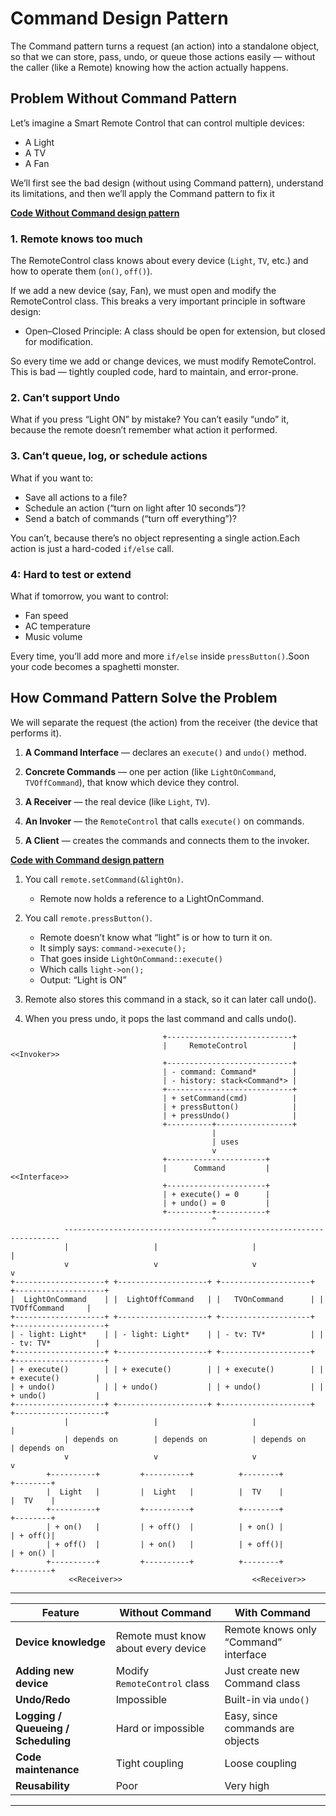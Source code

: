 # Command Design Pattern
The Command pattern turns a request (an action) into a standalone object, so that we can store, pass, undo, or queue those actions easily — without the caller (like a Remote) knowing how the action actually happens.

## Problem Without Command Pattern
Let’s imagine a Smart Remote Control that can control multiple devices:

- A Light
- A TV
- A Fan

We’ll first see the bad design (without using Command pattern), understand its limitations, and then we’ll apply the Command pattern to fix it

**[Code Without Command design pattern](./code/without_cmd_pattern.cpp)**

### 1. Remote knows too much
The RemoteControl class knows about every device (`Light`, `TV`, etc.)
and how to operate them (`on()`, `off()`).

If we add a new device (say, Fan), we must open and modify the RemoteControl class.
This breaks a very important principle in software design:
- Open–Closed Principle:
A class should be open for extension, but closed for modification.

So every time we add or change devices, we must modify RemoteControl.
This is bad — tightly coupled code, hard to maintain, and error-prone.

### 2. Can’t support Undo
What if you press “Light ON” by mistake?
You can’t easily “undo” it, because the remote doesn’t remember what action it performed.

### 3. Can’t queue, log, or schedule actions

What if you want to:
- Save all actions to a file?
- Schedule an action (“turn on light after 10 seconds”)?
- Send a batch of commands (“turn off everything”)?

You can’t, because there’s no object representing a single action.Each action is just a hard-coded `if/else` call.

### 4: Hard to test or extend

What if tomorrow, you want to control:
- Fan speed
- AC temperature
- Music volume

Every time, you’ll add more and more `if/else` inside `pressButton()`.Soon your code becomes a spaghetti monster.

## How Command Pattern Solve the Problem
We will separate the request (the action) from the receiver (the device that performs it).

1. **A Command Interface** — declares an `execute()` and `undo()` method.

2. **Concrete Commands** — one per action (like `LightOnCommand`, `TVOffCommand`), that know which device they control.

3. **A Receiver** — the real device (like `Light`, `TV`).

4. **An Invoker** — the `RemoteControl` that calls `execute()` on commands.

5. **A Client** — creates the commands and connects them to the invoker.

**[Code with Command design pattern](./code/with_cmd_pattern.cpp)**

1. You call `remote.setCommand(&lightOn)`.
    -  Remote now holds a reference to a LightOnCommand.

2. You call `remote.pressButton()`.
    -  Remote doesn’t know what “light” is or how to turn it on.
    -  It simply says: `command->execute();`
    -  That goes inside `LightOnCommand::execute()`
    -  Which calls `light->on();`
    -  Output: “Light is ON”

3. Remote also stores this command in a stack, so it can later call undo().

4. When you press undo, it pops the last command and calls undo().


```
                                  +----------------------------+
                                  |     RemoteControl          |        <<Invoker>>
                                  +----------------------------+
                                  | - command: Command*        |
                                  | - history: stack<Command*> |
                                  +----------------------------+
                                  | + setCommand(cmd)          |
                                  | + pressButton()            |
                                  | + pressUndo()              |
                                  +----------+-----------------+
                                             |
                                             | uses
                                             v
                                  +----------------------+
                                  |      Command         |        <<Interface>>
                                  +----------------------+
                                  | + execute() = 0      |
                                  | + undo() = 0         |
                                  +----------+-----------+
                                             ^
            ---------------------------------------------------------------------
            |                   |                     |                         |
            v                   v                     v                         v
+--------------------+ +--------------------+ +--------------------+ +--------------------+
|  LightOnCommand    | |  LightOffCommand   | |   TVOnCommand      | |   TVOffCommand     |
+--------------------+ +--------------------+ +--------------------+ +--------------------+
| - light: Light*    | | - light: Light*    | | - tv: TV*          | | - tv: TV*          |
+--------------------+ +--------------------+ +--------------------+ +--------------------+
| + execute()        | | + execute()        | | + execute()        | | + execute()        |
| + undo()           | | + undo()           | | + undo()           | | + undo()           |
+--------------------+ +--------------------+ +--------------------+ +--------------------+
            |                   |                     |                      |
            | depends on        | depends on          | depends on           | depends on
            v                   v                     v                      v
        +----------+         +----------+          +--------+              +--------+
        |  Light   |         |  Light   |          |  TV    |              |  TV    |
        +----------+         +----------+          +--------+              +--------+
        | + on()   |         | + off()  |          | + on() |              | + off()|
        | + off()  |         | + on()   |          | + off()|              | + on() |
        +----------+         +----------+          +--------+              +--------+
             <<Receiver>>                             <<Receiver>>
```

---


| Feature                             | Without Command                     | With Command                          |
| ----------------------------------- | ----------------------------------- | ------------------------------------- |
| **Device knowledge**                | Remote must know about every device | Remote knows only “Command” interface |
| **Adding new device**               | Modify `RemoteControl` class        | Just create new Command class         |
| **Undo/Redo**                       | Impossible                          | Built-in via `undo()`                 |
| **Logging / Queueing / Scheduling** | Hard or impossible                  | Easy, since commands are objects      |
| **Code maintenance**                | Tight coupling                      | Loose coupling                        |
| **Reusability**                     | Poor                                | Very high                             |

---